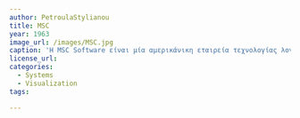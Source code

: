```yaml
---
author: PetroulaStylianou
title: MSC
year: 1963
image_url: /images/MSC.jpg
caption: 'Η MSC Software είναι μία αμερικάνικη εταιρεία τεχνολογίας λογισμικού προσομοίωσης που ιδρύθηκε το 1963 από τους Richard H. MacNeal και Robert Schwendler.' 
license_url: 
categories:
  - Systems
  - Visualization
tags:

---
```

